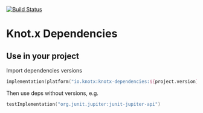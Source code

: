 [![Build Status](https://dev.azure.com/knotx/Knotx/_apis/build/status/Knotx.knotx-dependencies?branchName=master)](https://dev.azure.com/knotx/Knotx/_build/latest?definitionId=4&branchName=master)

# Knot.x Dependencies

## Use in your project
Import dependencies versions
```kotlin
implementation(platform("io.knotx:knotx-dependencies:${project.version}"))
```
Then use deps without versions, e.g.
```kotlin
testImplementation("org.junit.jupiter:junit-jupiter-api")
```
